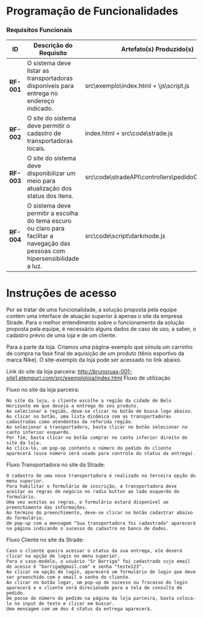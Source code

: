 # Programação de Funcionalidades

### Requisitos Funcionais

| **ID** | **Descrição do Requisito** | **Artefato(s) Produzido(s)** |
| ------ | -------------------------- | -------------- |
| **RF-001** | O sistema deve listar as transportadoras disponíveis para entrega no endereço indicado. | src\exemplo\index.html + \js\script.js |
| **RF-002** | O site do sistema deve permitir o cadastro de transportadoras locais. | index.html + src\code\strade.js |
| **RF-003** | O site do sistema deve disponibilizar um meio para atualização dos status dos itens. | src\code\stradeAPI\controllers\pedidoController.cs |
| **RF-004** | O sistema deve permitir a escolha do tema escuro ou claro para facilitar a navegação das pessoas com hipersensibilidade a luz. | src\code\script\darkmode.js |

# Instruções de acesso
Por se tratar de uma funcionalidade, a solução proposta pela equipe contém uma interface de atuação superior à apenas o site da empresa Strade. Para o melhor entendimento sobre o funcionamento da solução proposta pela equipe, é necessário alguns dados de caso de uso, a saber, o cadastro prévio de uma loja e de um cliente.

Para a parte da loja. Criamos uma página-exemplo que simula um carrinho de compra na fase final de aquisição de um produto (tênis esportivo da marca Nike). O site-exemplo da loja pode ser acessado no link abaixo.

Link do site da loja parceira: http://brunoruas-001-site1.etempurl.com/src/exemploloja/index.html
Fluxo de utilização

Fluxo no site da loja parceira:

    No site da loja, o cliente escolhe a região da cidade de Belo Horizonte em que deseja a entrega do seu produto.
    Ao selecionar a região, deve-se clicar no botão de busca logo abaixo.
    Ao clicar no botão, uma lista dinâmica com as transportadoras cadastradas como atendentes da referida região.
    Ao selecionar a transportadora, basta clicar no botão selecionar no canto inferior esquerdo.
    Por fim, basta clicar no botão comprar no canto inferior direito do site da loja.
    Ao clica-lo, um pop-op contento o número do pedido do cliente aparecerá (esse número será usado para controle do status da entrega).

Fluxo Transportadora no site da Strade:

    O cadastro de uma nova transportadora é realizado na terceira opção do menu superior.
    Para habilitar o formulário de inscrição, a transportadora deve aceitar as regras de negócio no radio button ao lado esquerdo do formulário.
    Uma vez aceitas as regras, o formulário estará disponível ao preenchimento das informações.
    Ao término do preenchimento, deve-se clicar no botão cadastrar abaixo do formulário.
    Um pop-up com a mensagem "Sua transportadora foi cadastrada" aparecerá na página indicando o sucesso do cadastro no banco de dados.

Fluxo Cliente no site da Strade:

    Caso o cliente queira acessar o status da sua entrega, ele deverá clicar na opção de login no menu superior.
    Para o caso-modelo, o usuário "Sr Barriga" foi cadastrado cujo email de acesso é "barriga@gmail.com" e senha "teste123".
    Ao clicar na opção de login, aparecerá um formulário de login que deve ser preenchido com o email e senha do cliente.
    Ao clicar no botão logar, um pop-up de sucesso ou fracasso do login aparecerá e o cliente será direcionado para a tela de consulta de pedido.
    De posse do número do pedido na página da loja parceira, basta coloca-lo no input de texto e clicar em buscar.
    Uma mensagem com um dos 4 status da entrega aparecerá.

